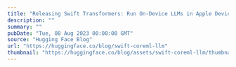 ```yaml
---
title: "Releasing Swift Transformers: Run On-Device LLMs in Apple Devices"
description: ""
summary: ""
pubDate: "Tue, 08 Aug 2023 00:00:00 GMT"
source: "Hugging Face Blog"
url: "https://huggingface.co/blog/swift-coreml-llm"
thumbnail: "https://huggingface.co/blog/assets/swift-coreml-llm/thumbnail.png"
---
```


